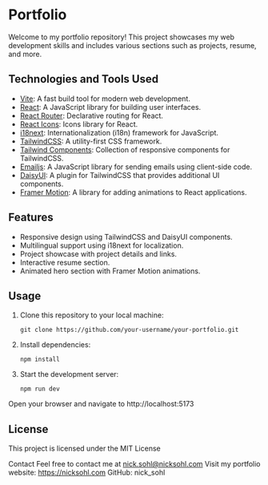 # Portfolio

Welcome to my portfolio repository! This project showcases my web development skills and includes various sections such as projects, resume, and more.

## Technologies and Tools Used

- [Vite](https://vitejs.dev/): A fast build tool for modern web development.
- [React](https://reactjs.org/): A JavaScript library for building user interfaces.
- [React Router](https://reactrouter.com/): Declarative routing for React.
- [React Icons](https://react-icons.github.io/react-icons/): Icons library for React.
- [i18next](https://www.i18next.com/): Internationalization (i18n) framework for JavaScript.
- [TailwindCSS](https://tailwindcss.com/): A utility-first CSS framework.
- [Tailwind Components](https://daisyui.com/): Collection of responsive components for TailwindCSS.
- [Emailjs](https://www.emailjs.com/): A JavaScript library for sending emails using client-side code.
- [DaisyUI](https://daisyui.com/): A plugin for TailwindCSS that provides additional UI components.
- [Framer Motion](https://www.framer.com/motion/): A library for adding animations to React applications.

## Features

- Responsive design using TailwindCSS and DaisyUI components.
- Multilingual support using i18next for localization.
- Project showcase with project details and links.
- Interactive resume section.
- Animated hero section with Framer Motion animations.

## Usage

1. Clone this repository to your local machine:

   ```shell
   git clone https://github.com/your-username/your-portfolio.git
   
2. Install dependencies:

   ```shell
   npm install
   
3. Start the development server:

   ```shell
   npm run dev

Open your browser and navigate to http://localhost:5173

## License
This project is licensed under the MIT License

Contact
Feel free to contact me at nick.sohl@nicksohl.com
Visit my portfolio website: https://nicksohl.com
GitHub: nick_sohl
